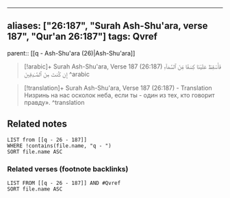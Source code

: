 
---
aliases: ["26:187", "Surah Ash-Shu'ara, verse 187", "Qur'an 26:187"]
tags: Qvref
---

parent:: [[q - Ash-Shu'ara (26)|Ash-Shu'ara]]

> [!arabic]+ Surah Ash-Shu'ara, Verse 187 (26:187)
> <span class="quran-arabic">فَأَسْقِطْ عَلَيْنَا كِسَفًا مِّنَ ٱلسَّمَآءِ إِن كُنتَ مِنَ ٱلصَّـٰدِقِينَ</span>
^arabic

> [!translation]+ Surah Ash-Shu'ara, Verse 187 (26:187) - Translation
> Низринь на нас осколок неба, если ты - один из тех, кто говорит правду».
^translation



## Related notes
```dataview
LIST from [[q - 26 - 187]]
WHERE !contains(file.name, "q - ")
SORT file.name ASC
```

### Related verses (footnote backlinks)
```dataview
LIST FROM [[q - 26 - 187]] AND #Qvref
SORT file.name ASC
```

